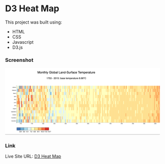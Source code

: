 # D3 Heat Map
This project was built using:
 - HTML
 - CSS
 - Javascript
 - D3.js

### Screenshot
![](./screenshot.png)

### Link
Live Site URL: [D3 Heat Map](https://tomwf.github.io/FCC-heat-map/)
